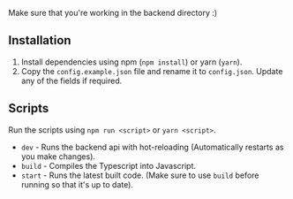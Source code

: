 Make sure that you're working in the backend directory :)

## Installation

1. Install dependencies using npm (`npm install`) or yarn (`yarn`).
2. Copy the `config.example.json` file and rename it to `config.json`. Update any of the fields if required.

## Scripts

Run the scripts using `npm run <script>` or `yarn <script>`.

-   `dev` - Runs the backend api with hot-reloading (Automatically restarts as you make changes).
-   `build` - Compiles the Typescript into Javascript.
-   `start` - Runs the latest built code. (Make sure to use `build` before running so that it's up to date).
